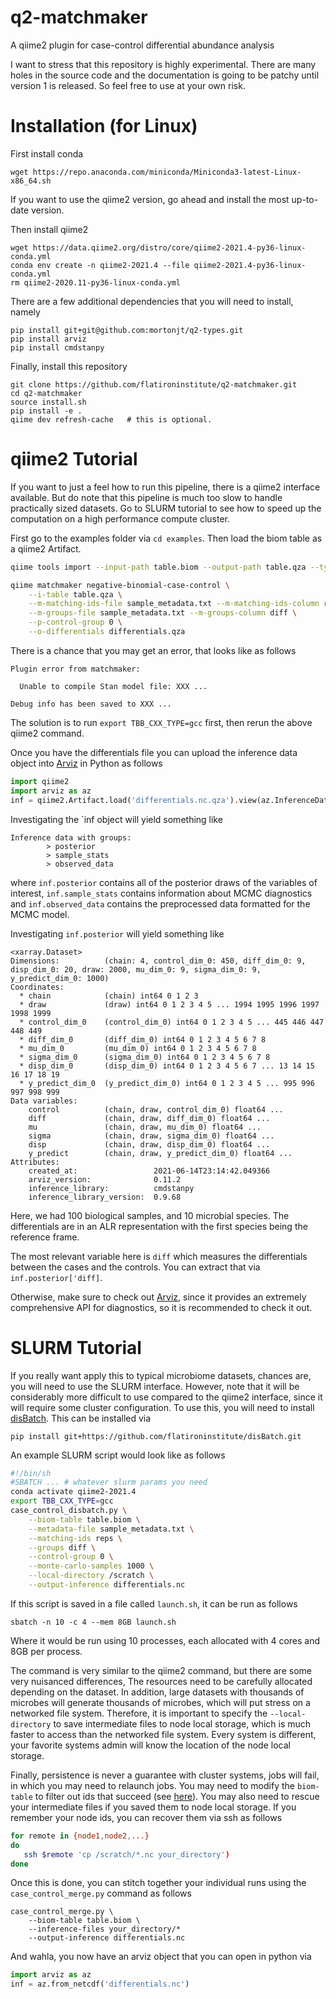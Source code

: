 # q2-matchmaker
A qiime2 plugin for case-control differential abundance analysis

I want to stress that this repository is highly experimental.  There are many holes in the source code and the  documentation is going to be patchy until version 1 is released. So feel free to use at your own risk.

# Installation (for Linux)

First install conda
```
wget https://repo.anaconda.com/miniconda/Miniconda3-latest-Linux-x86_64.sh
```

If you want to use the qiime2 version, go ahead and install the most up-to-date version.

Then install qiime2
```
wget https://data.qiime2.org/distro/core/qiime2-2021.4-py36-linux-conda.yml
conda env create -n qiime2-2021.4 --file qiime2-2021.4-py36-linux-conda.yml
rm qiime2-2020.11-py36-linux-conda.yml
```

There are a few additional dependencies that you will need to install, namely
```
pip install git+git@github.com:mortonjt/q2-types.git
pip install arviz
pip install cmdstanpy
```

Finally, install this repository
```
git clone https://github.com/flatironinstitute/q2-matchmaker.git
cd q2-matchmaker
source install.sh
pip install -e .
qiime dev refresh-cache   # this is optional. 
```

# qiime2 Tutorial

If you want to just a feel how to run this pipeline, there is a qiime2 interface available.
But do note that this pipeline is much too slow to handle practically sized datasets.
Go to SLURM tutorial to see how to speed up the computation on a high performance compute cluster.

First go to the examples folder via `cd examples`.
Then load the biom table as a qiime2 Artifact.
```bash
qiime tools import --input-path table.biom --output-path table.qza --type FeatureTable[Frequency]
```

```bash
qiime matchmaker negative-binomial-case-control \
    --i-table table.qza \
    --m-matching-ids-file sample_metadata.txt --m-matching-ids-column reps \
    --m-groups-file sample_metadata.txt --m-groups-column diff \
    --p-control-group 0 \
    --o-differentials differentials.qza
```

There is a chance that you may get an error, that looks like as follows
```
Plugin error from matchmaker:

  Unable to compile Stan model file: XXX ...

Debug info has been saved to XXX ...
```

The solution is to run `export TBB_CXX_TYPE=gcc` first, then rerun the above qiime2 command.

Once you have the differentials file you can upload the inference data object into [Arviz](https://arviz-devs.github.io/arviz/index.html) in Python as follows

```python
import qiime2
import arviz as az
inf = qiime2.Artifact.load('differentials.nc.qza').view(az.InferenceData)
```
Investigating the `inf   object will yield something like
```
Inference data with groups:
        > posterior
        > sample_stats
        > observed_data
```
where `inf.posterior` contains all of the posterior draws of the variables of interest, `inf.sample_stats` contains information about MCMC diagnostics and `inf.observed_data` contains the preprocessed data formatted for the MCMC model.

Investigating `inf.posterior` will yield something like
```
<xarray.Dataset>
Dimensions:          (chain: 4, control_dim_0: 450, diff_dim_0: 9, disp_dim_0: 20, draw: 2000, mu_dim_0: 9, sigma_dim_0: 9, y_predict_dim_0: 1000)
Coordinates:
  * chain            (chain) int64 0 1 2 3
  * draw             (draw) int64 0 1 2 3 4 5 ... 1994 1995 1996 1997 1998 1999
  * control_dim_0    (control_dim_0) int64 0 1 2 3 4 5 ... 445 446 447 448 449
  * diff_dim_0       (diff_dim_0) int64 0 1 2 3 4 5 6 7 8
  * mu_dim_0         (mu_dim_0) int64 0 1 2 3 4 5 6 7 8
  * sigma_dim_0      (sigma_dim_0) int64 0 1 2 3 4 5 6 7 8
  * disp_dim_0       (disp_dim_0) int64 0 1 2 3 4 5 6 7 ... 13 14 15 16 17 18 19
  * y_predict_dim_0  (y_predict_dim_0) int64 0 1 2 3 4 5 ... 995 996 997 998 999
Data variables:
    control          (chain, draw, control_dim_0) float64 ...
    diff             (chain, draw, diff_dim_0) float64 ...
    mu               (chain, draw, mu_dim_0) float64 ...
    sigma            (chain, draw, sigma_dim_0) float64 ...
    disp             (chain, draw, disp_dim_0) float64 ...
    y_predict        (chain, draw, y_predict_dim_0) float64 ...
Attributes:
    created_at:                 2021-06-14T23:14:42.049366
    arviz_version:              0.11.2
    inference_library:          cmdstanpy
    inference_library_version:  0.9.68
```
Here, we had 100 biological samples, and 10 microbial species.  The differentials are in an ALR representation with the first species being the reference frame.

The most relevant variable here is `diff` which measures the differentials between the cases and the controls.  You can extract that via `inf.posterior['diff]`.

Otherwise, make sure to check out [Arviz](https://arviz-devs.github.io/arviz/index.html), since it provides an extremely comprehensive API for diagnostics, so it is recommended to check it out.

# SLURM Tutorial

If you really want apply this to typical microbiome datasets, chances are, you will need to use the SLURM interface. However, note that it will be considerably more difficult to use compared to the qiime2 interface, since it will require some cluster configuration. To use this, you will need to install [disBatch](https://github.com/flatironinstitute/disBatch). This can be installed via
```
pip install git+https://github.com/flatironinstitute/disBatch.git
```

An example SLURM script would look like as follows

```bash
#!/bin/sh
#SBATCH ... # whatever slurm params you need
conda activate qiime2-2021.4
export TBB_CXX_TYPE=gcc
case_control_disbatch.py \
    --biom-table table.biom \
    --metadata-file sample_metadata.txt \
    --matching-ids reps \
    --groups diff \
    --control-group 0 \
    --monte-carlo-samples 1000 \
    --local-directory /scratch \
    --output-inference differentials.nc
```

If this script is saved in a file called `launch.sh`, it can be run as follows
```
sbatch -n 10 -c 4 --mem 8GB launch.sh
```
Where it would be run using 10 processes, each allocated with 4 cores and 8GB per process.

The command is very similar to the qiime2 command, but there are some very nuisanced differences, The resources need to be carefully allocated depending on the dataset.  In addition, large datasets with thousands of microbes will generate thousands of microbes, which will put stress on a networked file system.  Therefore, it is important to specify the `--local-directory` to save intermediate files to node local storage, which is much faster to access than the networked file system.  Every system is different, your favorite systems admin will know the location of the node local storage.

Finally, persistence is never a guarantee with cluster systems, jobs will fail, in which you may need to relaunch jobs.  You may need to modify the `biom-table` to filter out ids that succeed (see [here](https://biom-format.org/documentation/generated/biom.table.Table.filter.html)).  You may also need to rescue your intermediate files if you saved them to node local storage. If you remember your node ids, you can recover them via ssh as follows
```bash
for remote in {node1,node2,...}
do
   ssh $remote 'cp /scratch/*.nc your_directory')
done
```
Once this is done, you can stitch together your individual runs using the `case_control_merge.py` command as follows
```
case_control_merge.py \
    --biom-table table.biom \
    --inference-files your_directory/*
    --output-inference differentials.nc
```
And wahla, you now have an arviz object that you can open in python via
```python
import arviz as az
inf = az.from_netcdf('differentials.nc')
```

